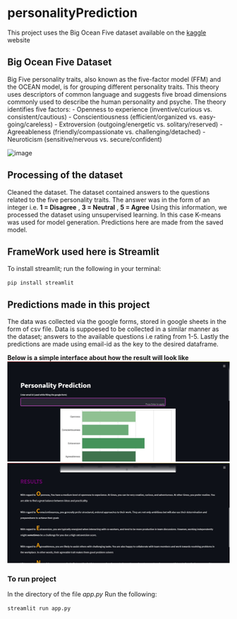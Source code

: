 # personalityPrediction
This project uses the Big Ocean Five dataset available on the [kaggle](https://www.kaggle.com/code/akdagmelih/five-personality-clusters-k-means) website

## Big Ocean Five Dataset
Big Five personality traits, also known as the five-factor model (FFM) and the OCEAN model, is for grouping different personality traits.
This theory uses descriptors of common language and suggests five broad dimensions commonly used to describe the human personality and psyche. The theory identifies five factors:
    - Openness to experience (inventive/curious vs. consistent/cautious)
    - Conscientiousness (efficient/organized vs. easy-going/careless)
    - Extroversion (outgoing/energetic vs. solitary/reserved)
    - Agreeableness (friendly/compassionate vs. challenging/detached)
    - Neuroticism (sensitive/nervous vs. secure/confident)

![image](https://media.wbir.com/assets/WBIR/images/e641ed3f-e379-489a-8fa6-9d521ca79d18/e641ed3f-e379-489a-8fa6-9d521ca79d18_1920x1080.jpg)


## Processing of the dataset
Cleaned the dataset.
The dataset contained answers to the questions related to the five personality traits.
The answer was in the form of an integer i.e. **1 = Disagree** , **3 = Neutral** , **5 = Agree**
Using this information, we processed the dataset using unsupervised learning.
In this case K-means was used for model generation.
Predictions here are made from the saved model.

## FrameWork used here is Streamlit
To install streamlit; 
run the following in your terminal:

`pip install streamlit `


## Predictions made in this project

The data was collected via the google forms, stored in google sheets in the form of csv file.
Data is suppoesed to be collected in a similar manner as the dataset; answers to the available questions i.e rating from 1-5.
Lastly the predictions are made using email-id as the key to the desired dataframe.

**Below is a simple interface about how the result will look like**
![image](images/one.jpg)
![image](images/onee.jpg)

### To run project

In the directory of the file *app.py* Run the following:

`streamlit run app.py`

